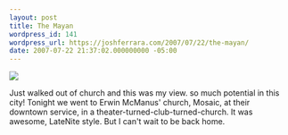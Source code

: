 ```yaml
---
layout: post
title: The Mayan
wordpress_id: 141
wordpress_url: https://joshferrara.com/2007/07/22/the-mayan/
date: 2007-07-22 21:37:02.000000000 -05:00
---
```

<!--Mime Type of File is image/jpeg -->

<a href="https://joshferrara.com/wp-photos/20070722-223701-1.jpg"><img src="https://joshferrara.com/wp-photos/thumb.20070722-223701-1.jpg" /></a>

Just walked out of church and this was my view. so much potential in this city! Tonight we went to Erwin McManus' church, Mosaic, at their downtown service, in a theater-turned-club-turned-church. It was awesome, LateNite style. But I can't wait to be back home.
